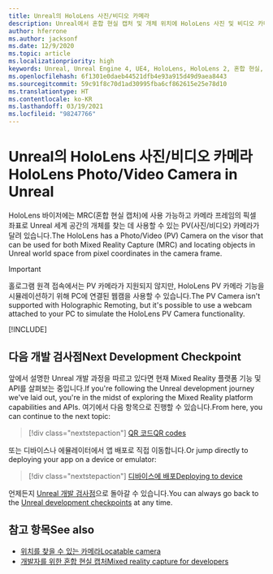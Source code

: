 ```yaml
---
title: Unreal의 HoloLens 사진/비디오 카메라
description: Unreal에서 혼합 현실 캡처 및 개체 위치에 HoloLens 사진 및 비디오 카메라를 사용하는 방법에 대해 알아봅니다.
author: hferrone
ms.author: jacksonf
ms.date: 12/9/2020
ms.topic: article
ms.localizationpriority: high
keywords: Unreal, Unreal Engine 4, UE4, HoloLens, HoloLens 2, 혼합 현실, 개발, 기능, 설명서, 가이드, 홀로그램, 카메라, PV 카메라, MRC, 혼합 현실 헤드셋, windows mixed reality 헤드셋, 가상 현실 헤드셋
ms.openlocfilehash: 6f1301e0daeb44521dfb4e93a915d49d9aea8443
ms.sourcegitcommit: 59c91f8c70d1ad30995fba6cf862615e25e78d10
ms.translationtype: HT
ms.contentlocale: ko-KR
ms.lasthandoff: 03/19/2021
ms.locfileid: "98247766"
---
```

# <a name="hololens-photovideo-camera-in-unreal"></a><span data-ttu-id="0b270-104">Unreal의 HoloLens 사진/비디오 카메라</span><span class="sxs-lookup"><span data-stu-id="0b270-104">HoloLens Photo/Video Camera in Unreal</span></span>

<span data-ttu-id="0b270-105">HoloLens 바이저에는 MRC(혼합 현실 캡처)에 사용 가능하고 카메라 프레임의 픽셀 좌표로 Unreal 세계 공간의 개체를 찾는 데 사용할 수 있는 PV(사진/비디오) 카메라가 달려 있습니다.</span><span class="sxs-lookup"><span data-stu-id="0b270-105">The HoloLens has a Photo/Video (PV) Camera on the visor that can be used for both Mixed Reality Capture (MRC) and locating objects in Unreal world space from pixel coordinates in the camera frame.</span></span>

> [!IMPORTANT]
> <span data-ttu-id="0b270-106">홀로그램 원격 접속에서는 PV 카메라가 지원되지 않지만, HoloLens PV 카메라 기능을 시뮬레이션하기 위해 PC에 연결된 웹캠을 사용할 수 있습니다.</span><span class="sxs-lookup"><span data-stu-id="0b270-106">The PV Camera isn't supported with Holographic Remoting, but it's possible to use a webcam attached to your PC to simulate the HoloLens PV Camera functionality.</span></span>

[!INCLUDE[](includes/tabs-pv-camera.md)]

## <a name="next-development-checkpoint"></a><span data-ttu-id="0b270-107">다음 개발 검사점</span><span class="sxs-lookup"><span data-stu-id="0b270-107">Next Development Checkpoint</span></span>

<span data-ttu-id="0b270-108">앞에서 설명한 Unreal 개발 과정을 따르고 있다면 현재 Mixed Reality 플랫폼 기능 및 API를 살펴보는 중입니다.</span><span class="sxs-lookup"><span data-stu-id="0b270-108">If you're following the Unreal development journey we've laid out, you're in the midst of exploring the Mixed Reality platform capabilities and APIs.</span></span> <span data-ttu-id="0b270-109">여기에서 다음 항목으로 진행할 수 있습니다.</span><span class="sxs-lookup"><span data-stu-id="0b270-109">From here, you can continue to the next topic:</span></span>

> [!div class="nextstepaction"]
> [<span data-ttu-id="0b270-110">QR 코드</span><span class="sxs-lookup"><span data-stu-id="0b270-110">QR codes</span></span>](unreal-qr-codes.md)

<span data-ttu-id="0b270-111">또는 디바이스나 에뮬레이터에서 앱 배포로 직접 이동합니다.</span><span class="sxs-lookup"><span data-stu-id="0b270-111">Or jump directly to deploying your app on a device or emulator:</span></span>

> [!div class="nextstepaction"]
> [<span data-ttu-id="0b270-112">디바이스에 배포</span><span class="sxs-lookup"><span data-stu-id="0b270-112">Deploying to device</span></span>](unreal-deploying.md)

<span data-ttu-id="0b270-113">언제든지 [Unreal 개발 검사점](unreal-development-overview.md#3-advanced-features)으로 돌아갈 수 있습니다.</span><span class="sxs-lookup"><span data-stu-id="0b270-113">You can always go back to the [Unreal development checkpoints](unreal-development-overview.md#3-advanced-features) at any time.</span></span>

## <a name="see-also"></a><span data-ttu-id="0b270-114">참고 항목</span><span class="sxs-lookup"><span data-stu-id="0b270-114">See also</span></span>

* [<span data-ttu-id="0b270-115">위치를 찾을 수 있는 카메라</span><span class="sxs-lookup"><span data-stu-id="0b270-115">Locatable camera</span></span>](../platform-capabilities-and-apis/locatable-camera.md)
* [<span data-ttu-id="0b270-116">개발자를 위한 혼합 현실 캡처</span><span class="sxs-lookup"><span data-stu-id="0b270-116">Mixed reality capture for developers</span></span>](../platform-capabilities-and-apis/mixed-reality-capture-for-developers.md)
